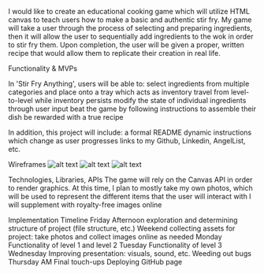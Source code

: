 I would like to create an educational cooking game which will utilize HTML canvas to teach users how to make a basic and authentic stir fry.  My game will take a user through the process of selecting and preparing ingredients, then it will allow the user to sequentially add ingredients to the wok in order to stir fry them.  Upon completion, the user will be given a proper, written recipe that would allow them to replicate their creation in real life.

Functionality & MVPs

In 'Stir Fry Anything', users will be able to:
  select ingredients from multiple categories and place onto a tray which acts as inventory
  travel from level-to-level while inventory persists
  modify the state of individual ingredients through user input
  beat the game by following instructions to assemble their dish
  be rewarded with a true recipe

In addition, this project will include:
  a formal README
  dynamic instructions which change as user progresses
  links to my Github, Linkedin, AngelList, etc.

Wireframes
![alt text](https://github.com/matthewlese/JavaScriptProject/blob/main/wireframes/level%201.png)
![alt text](https://github.com/matthewlese/JavaScriptProject/blob/main/wireframes/level%202.png)
![alt text](https://github.com/matthewlese/JavaScriptProject/blob/main/wireframes/level%203.png)

Technologies, Libraries, APIs
  The game will rely on the Canvas API in order to render graphics.
  At this time, I plan to mostly take my own photos, which will be used to represent the different items that the user will interact with
  I will supplement with royalty-free images online

Implementation Timeline
  Friday Afternoon
    exploration and determining structure of project (file structure, etc.)
  Weekend
    collecting assets for project: take photos and collect images online as needed
  Monday
    Functionality of level 1 and level 2
  Tuesday
    Functionality of level 3
  Wednesday
    Improving presentation: visuals, sound, etc.
    Weeding out bugs
  Thursday AM
    Final touch-ups
    Deploying GitHub page